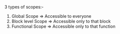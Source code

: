 3 types of scopes:-
1. Global Scope => Accessible to everyone
2. Block level Scope => Accessible only to that block
3. Functional Scope => Accessible only to that function



